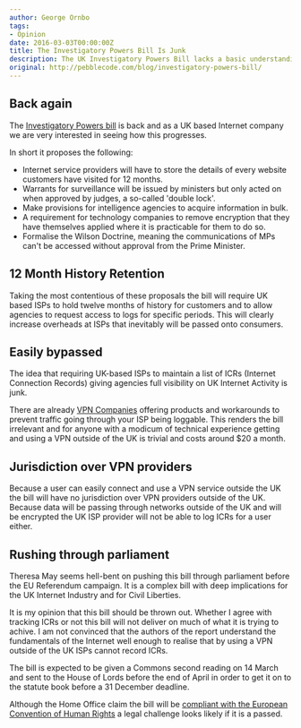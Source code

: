 ```yaml
---
author: George Ornbo
tags:
- Opinion
date: 2016-03-03T00:00:00Z
title: The Investigatory Powers Bill Is Junk
description: The UK Investigatory Powers Bill lacks a basic understanding of VPNs and should be thrown out.  
original: http://pebblecode.com/blog/investigatory-powers-bill/
---
```


## Back again

The [Investigatory Powers bill][2] is back and as a UK based Internet company we are very interested in seeing how this progresses.

In short it proposes the following:

* Internet service providers will have to store the details of every website customers have visited for 12 months.
* Warrants for surveillance will be issued by ministers but only acted on when approved by judges, a so-called 'double lock'.
* Make provisions for intelligence agencies to acquire information in bulk.
* A requirement for technology companies to remove encryption that they have themselves applied where it is practicable for them to do so.
* Formalise the Wilson Doctrine, meaning the communications of MPs can't be accessed without approval from the Prime Minister.

## 12 Month History Retention

Taking the most contentious of these proposals the bill will require UK based ISPs to hold twelve months of history for customers and to allow agencies to request access to logs for specific periods. This will clearly increase overheads at ISPs that inevitably will be passed onto consumers. 

## Easily bypassed

The idea that requiring UK-based ISPs to maintain a list of ICRs (Internet Connection Records) giving agencies full visibility on UK Internet Activity is junk. 

There are already [VPN Companies][1] offering products and workarounds to prevent traffic going through your ISP being loggable. This renders the bill irrelevant and for anyone with a modicum of technical experience getting and using a VPN outside of the UK is trivial and costs around $20 a month. 

## Jurisdiction over VPN providers

Because a user can easily connect and use a VPN service outside the UK the bill will have no jurisdiction over VPN providers outside of the UK. Because data will be passing through networks outside of the UK and will be encrypted the UK ISP provider will not be able to log ICRs for a user either. 

## Rushing through parliament

Theresa May seems hell-bent on pushing this bill through parliament before the EU Referendum campaign. It is a complex bill with deep implications for the UK Internet Industry and for Civil Liberties. 

It is my opinion that this bill should be thrown out. Whether I agree with tracking ICRs or not this bill will not deliver on much of what it is trying to achive. I am not convinced that the authors of the report understand the fundamentals of the Internet well enough to realise that by using a VPN outside of the UK ISPs cannot record ICRs. 

The bill is expected to be given a Commons second reading on 14 March and sent to the House of Lords before the end of April in order to get it on to the statute book before a 31 December deadline.

Although the Home Office claim the bill will be [compliant with the European Convention of Human Rights][3] a legal challenge looks likely if it is a passed. 


[1]: https://nordvpn.com/blog/uk-reintroducing-snoopers-charter-and-then-some/
[2]: https://www.gov.uk/government/publications/draft-investigatory-powers-bill
[3]: https://www.gov.uk/government/uploads/system/uploads/attachment_data/file/473763/European_Convention_on_Human_Rights_Memorandum.pdf
